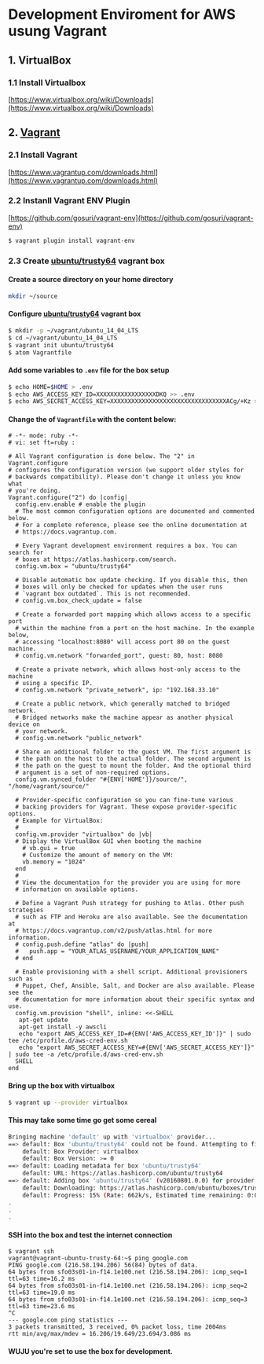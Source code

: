 # Development Enviroment for AWS usung Vagrant

## 1. VirtualBox

### 1.1 Install Virtualbox
[https://www.virtualbox.org/wiki/Downloads](https://www.virtualbox.org/wiki/Downloads)

## 2.  [Vagrant](https://www.vagrantup.com/)

### 2.1 Install Vagrant 
[https://www.vagrantup.com/downloads.html](https://www.vagrantup.com/downloads.html)


### 2.2 Instanll Vagrant ENV Plugin
[https://github.com/gosuri/vagrant-env](https://github.com/gosuri/vagrant-env)

```bash
$ vagrant plugin install vagrant-env
```

### 2.3 Create [ubuntu/trusty64](https://vagrantcloud.com/ubuntu/boxes/trusty64) vagrant box

#### Create a source directory on your home directory

```bash
mkdir ~/source
```

#### Configure [ubuntu/trusty64](https://vagrantcloud.com/ubuntu/boxes/trusty64) vagrant box
```bash
$ mkdir -p ~/vagrant/ubuntu_14_04_LTS
$ cd ~/vagrant/ubuntu_14_04_LTS
$ vagrant init ubuntu/trusty64
$ atom Vagrantfile
```

#### Add some variables to `.env` file for the box setup
```bash
$ echo HOME=$HOME > .env
$ echo AWS_ACCESS_KEY_ID=XXXXXXXXXXXXXXXXXDKQ >> .env
$ echo AWS_SECRET_ACCESS_KEY=XXXXXXXXXXXXXXXXXXXXXXXXXXXXXXXXXACg/+Kz >> .env
```

#### Change the of `Vagrantfile` with the content below:
```
# -*- mode: ruby -*-
# vi: set ft=ruby :

# All Vagrant configuration is done below. The "2" in Vagrant.configure
# configures the configuration version (we support older styles for
# backwards compatibility). Please don't change it unless you know what
# you're doing.
Vagrant.configure("2") do |config|
  config.env.enable # enable the plugin
  # The most common configuration options are documented and commented below.
  # For a complete reference, please see the online documentation at
  # https://docs.vagrantup.com.

  # Every Vagrant development environment requires a box. You can search for
  # boxes at https://atlas.hashicorp.com/search.
  config.vm.box = "ubuntu/trusty64"

  # Disable automatic box update checking. If you disable this, then
  # boxes will only be checked for updates when the user runs
  # `vagrant box outdated`. This is not recommended.
  # config.vm.box_check_update = false

  # Create a forwarded port mapping which allows access to a specific port
  # within the machine from a port on the host machine. In the example below,
  # accessing "localhost:8080" will access port 80 on the guest machine.
  # config.vm.network "forwarded_port", guest: 80, host: 8080

  # Create a private network, which allows host-only access to the machine
  # using a specific IP.
  # config.vm.network "private_network", ip: "192.168.33.10"

  # Create a public network, which generally matched to bridged network.
  # Bridged networks make the machine appear as another physical device on
  # your network.
  # config.vm.network "public_network"

  # Share an additional folder to the guest VM. The first argument is
  # the path on the host to the actual folder. The second argument is
  # the path on the guest to mount the folder. And the optional third
  # argument is a set of non-required options.
  config.vm.synced_folder "#{ENV['HOME']}/source/", "/home/vagrant/source/"

  # Provider-specific configuration so you can fine-tune various
  # backing providers for Vagrant. These expose provider-specific options.
  # Example for VirtualBox:
  #
  config.vm.provider "virtualbox" do |vb|
  # Display the VirtualBox GUI when booting the machine
    # vb.gui = true
    # Customize the amount of memory on the VM:
    vb.memory = "1024"
  end
  #
  # View the documentation for the provider you are using for more
  # information on available options.

  # Define a Vagrant Push strategy for pushing to Atlas. Other push strategies
  # such as FTP and Heroku are also available. See the documentation at
  # https://docs.vagrantup.com/v2/push/atlas.html for more information.
  # config.push.define "atlas" do |push|
  #   push.app = "YOUR_ATLAS_USERNAME/YOUR_APPLICATION_NAME"
  # end

  # Enable provisioning with a shell script. Additional provisioners such as
  # Puppet, Chef, Ansible, Salt, and Docker are also available. Please see the
  # documentation for more information about their specific syntax and use.
  config.vm.provision "shell", inline: <<-SHELL
   apt-get update
   apt-get install -y awscli
   echo "export AWS_ACCESS_KEY_ID=#{ENV['AWS_ACCESS_KEY_ID']}" | sudo tee /etc/profile.d/aws-cred-env.sh
   echo "export AWS_SECRET_ACCESS_KEY=#{ENV['AWS_SECRET_ACCESS_KEY']}" | sudo tee -a /etc/profile.d/aws-cred-env.sh
  SHELL
end
```

#### Bring up the box with virtualbox
```bash
$ vagrant up --provider virtualbox
```
#### This may take some time go get some cereal
```bash
Bringing machine 'default' up with 'virtualbox' provider...
==> default: Box 'ubuntu/trusty64' could not be found. Attempting to find and install...
    default: Box Provider: virtualbox
    default: Box Version: >= 0
==> default: Loading metadata for box 'ubuntu/trusty64'
    default: URL: https://atlas.hashicorp.com/ubuntu/trusty64
==> default: Adding box 'ubuntu/trusty64' (v20160801.0.0) for provider: virtualbox
    default: Downloading: https://atlas.hashicorp.com/ubuntu/boxes/trusty64/versions/20160801.0.0/providers/virtualbox.box
    default: Progress: 15% (Rate: 662k/s, Estimated time remaining: 0:09:54)
.
.
.
```

#### SSH into the box and test the internet connection
```
$ vagrant ssh
vagrant@vagrant-ubuntu-trusty-64:~$ ping google.com
PING google.com (216.58.194.206) 56(84) bytes of data.
64 bytes from sfo03s01-in-f14.1e100.net (216.58.194.206): icmp_seq=1 ttl=63 time=16.2 ms
64 bytes from sfo03s01-in-f14.1e100.net (216.58.194.206): icmp_seq=2 ttl=63 time=19.0 ms
64 bytes from sfo03s01-in-f14.1e100.net (216.58.194.206): icmp_seq=3 ttl=63 time=23.6 ms
^C
--- google.com ping statistics ---
3 packets transmitted, 3 received, 0% packet loss, time 2004ms
rtt min/avg/max/mdev = 16.206/19.649/23.694/3.086 ms
```

#### WUJU you're set to use the box for development.


